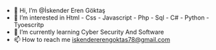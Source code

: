 - 👋 Hi, I’m @İskender Eren Göktaş
- 👀 I’m interested in Html - Css - Javascript - Php - Sql - C# - Python - Tyoescritp
- 🌱 I’m currently learning Cyber Security And Software
- 📫 How to reach me iskendererengoktas78@gmail.com

<!---
m1hrez/m1hrez is a ✨ special ✨ repository because its `README.md` (this file) appears on your GitHub profile.
You can click the Preview link to take a look at your changes.
--->
